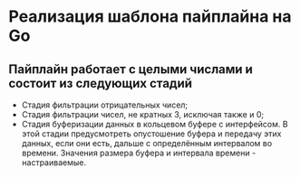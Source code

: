 # Реализация шаблона пайплайна на Go

## Пайплайн работает с целыми числами и состоит из следующих стадий

* Стадия фильтрации отрицательных чисел;
* Стадия фильтрации чисел, не кратных 3, исключая также и 0;
* Стадия буферизации данных в кольцевом буфере с интерфейсом. В этой стадии предусмотреть опустошение буфера и передачу этих данных, если они есть, дальше с определённым интервалом во времени. Значения размера буфера и интервала времени - настраиваемые.
